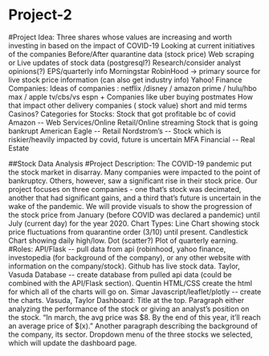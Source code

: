 # Project-2
#Project Idea:
Three shares whose values are increasing and worth investing in based on the impact of COVID-19
Looking at current initiatives of the companies
Before/After quarantine data (stock price)
Web scraping or Live updates of stock data (postgresql?)
Research/consider analyst opinions(?)
EPS/quarterly info
Morningstar
RobinHood → primary source for live stock price information (can also get industry info)
Yahoo! Finance
Companies:
Ideas of companies : netflix /disney / amazon prime / hulu/hbo max / apple tv/cbs/vs espn +
Companies like uber buying postmates
How that impact other delivery companies ( stock value) short and mid terms
Casinos?
Categories for Stocks:
Stock that got profitable bc of covid
Amazon -- Web Services/Online Retail/Online streaming
Stock that is going bankrupt
American Eagle -- Retail
Nordstrom’s --
Stock which is riskier/heavily impacted by covid, future is uncertain
MFA Financial -- Real Estate

##Stock Data Analysis
#Project Description:
The COVID-19 pandemic put the stock market in disarray.  Many companies were impacted to the point of bankruptcy.  Others, however, saw a significant rise in their stock price.  Our project focuses on three companies - one that’s stock was decimated, another that had significant gains, and a third that’s future is uncertain in the wake of the pandemic. We will provide visuals to show the progression of the stock price from January (before COVID was declared a pandemic) until July (current day) for the year 2020.
Chart Types:
Line Chart showing stock price fluctuations from quarantine order (3/10) until present.
Candlestick Chart showing daily high/low.
Dot (scatter?) Plot of quarterly earning.
#Roles:
API/Flask -- pull data from api (robinhood, yahoo finance, investopedia (for background of the company), or any other website with information on the company/stock).
Github has live stock data.
Taylor, Vasuda
Database -- create database from pulled api data (could be combined with the API/Flask section).
Quentin
HTML/CSS create the html for which all of the charts will go on.
Simar
Javascript/leaflet/plotly -- create the charts.
Vasuda, Taylor
Dashboard:
Title at the top.
Paragraph either analyzing the performance of the stock or giving an analyst’s position on the stock.
“In march, the avg price was $8.  By the end of this year, it’ll reach an average price of $(x).”
Another paragraph describing the background of the company, its sector.
Dropdown menu of the three stocks we selected, which will update the dashboard page.

